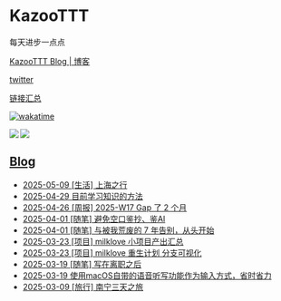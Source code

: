 # KazooTTT
每天进步一点点

[KazooTTT Blog | 博客](https://blog.kazoottt.top)

[twitter](https://x.com/KazooTTT)

[链接汇总](https://bento.me/kazoottt)

[![wakatime](https://wakatime.com/badge/user/d3dc2570-e4bf-4469-b0c2-127b495e8b91.svg)](https://wakatime.com/@d3dc2570-e4bf-4469-b0c2-127b495e8b91)

<a href="https://github.com/anuraghazra/github-readme-stats">
  <img align="left" src="https://github-readme-stats.vercel.app/api?username=KazooTTT&theme=radical" />
</a>

<a href="https://github.com/anuraghazra/github-readme-stats">
  <img src="https://github-readme-stats.vercel.app/api/top-langs/?username=KazooTTT&theme=radical" />
</a>

## [Blog](https://blog.kazoottt.top/posts/)
<!-- BLOG-POST-LIST:START -->
 - [2025-05-09 [生活] 上海之行](https://blog.kazoottt.top/posts/shanghai-trip/)
 - [2025-04-29 目前学习知识的方法](https://blog.kazoottt.top/posts/%E7%9B%AE%E5%89%8D%E5%AD%A6%E4%B9%A0%E7%9F%A5%E8%AF%86%E7%9A%84%E6%96%B9%E6%B3%95/)
 - [2025-04-26 [周报] 2025-W17 Gap 了 2 个月](https://blog.kazoottt.top/posts/2025-W17/)
 - [2025-04-01 [随笔] 避免空口鉴抄、鉴AI](https://blog.kazoottt.top/posts/no-unproven-claims-against-creators/)
 - [2025-04-01 [随笔] 与被我荒废的 7 年告别，从头开始](https://blog.kazoottt.top/posts/saying-goodbye-to-wasted-7-years/)
 - [2025-03-23 [项目] milklove 小项目产出汇总](https://blog.kazoottt.top/posts/milklove-%E5%B0%8F%E9%A1%B9%E7%9B%AE%E4%BA%A7%E5%87%BA%E6%B1%87%E6%80%BB/)
 - [2025-03-23 [项目] milklove 重生计划 分支可视化](https://blog.kazoottt.top/posts/milklove-project-reborn/)
 - [2025-03-19 [随笔] 写在离职之后](https://blog.kazoottt.top/posts/post-resignation-reflections/)
 - [2025-03-19 使用macOS自带的语音听写功能作为输入方式，省时省力](https://blog.kazoottt.top/posts/using-macos-built-in-voice-dictation-as-input/)
 - [2025-03-09 [旅行] 南宁三天之旅](https://blog.kazoottt.top/posts/nanning-three-day-trip/)<!-- BLOG-POST-LIST:END -->
